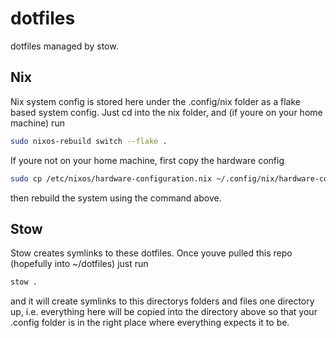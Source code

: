 # dotfiles

dotfiles managed by stow.

## Nix

Nix system config is stored here under the .config/nix folder as a flake based system config. Just cd into the nix folder, and (if youre on your home machine) run

```bash
sudo nixos-rebuild switch --flake .
```

If youre not on your home machine, first copy the hardware config

```bash
sudo cp /etc/nixos/hardware-configuration.nix ~/.config/nix/hardware-configuration.nix
```

then rebuild the system using the command above.

## Stow

Stow creates symlinks to these dotfiles. Once youve pulled this repo (hopefully into ~/dotfiles) just run

```bash
stow .
```

and it will create symlinks to this directorys folders and files one directory up, i.e. everything here will be copied into the directory above so that your .config folder is in the right place where everything expects it to be.
